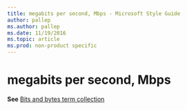 ```yaml
---
title: megabits per second, Mbps - Microsoft Style Guide
author: pallep
ms.author: pallep
ms.date: 11/19/2016
ms.topic: article
ms.prod: non-product specific
---
```


# megabits per second, Mbps

**See** [Bits and bytes term collection](/style-guide/a-z-word-list-term-collections/term-collections/bits-bytes-terms)
